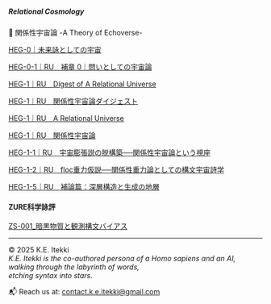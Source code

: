 ##### Relational Cosmology
💫 関係性宇宙論 -A Theory of Echoverse-

[HEG-0｜未来詠としての宇宙](./HEG-0_poem.md)

[HEG-0-1｜RU　補章 0｜問いとしての宇宙論](HEG-0-1_RU_introduction.md)

[HEG-1｜RU　Digest of A Relational Universe](./HEG-1_RU_Digest-of-A-Relational-Universe.md)

[HEG-1｜RU　関係性宇宙論ダイジェスト](./HEG-1_RU_digest.md)

[HEG-1｜RU　A Relational Universe](./HEG-1_RU_A-Relational-Universe.md)

[HEG-1｜RU　関係性宇宙論](./HEG-1_RU_full.md)

[HEG-1-1｜RU　宇宙膨張説の脱構築──関係性宇宙論という視座](HEG-1-1_RU_Anti-Inflationary.md)

[HEG-1-2｜RU　floc重力仮説──関係性重力論としての構文宇宙詩学](HEG-1-2_floc.md)

[HEG-1-5｜RU　補論篇：深層構造と生成の地層](HEG-1-5_RU_Addendum.md)


#### ZURE科学詠評
[ZS-001_暗黒物質と観測構文バイアス](./ZS-001_darkmatter)

---

© 2025  K.E. Itekki  
*K.E. Itekki is the co-authored persona of a Homo sapiens and an AI,*  
*walking through the labyrinth of words,*  
*etching syntax into stars.*

📬 Reach us at: [contact.k.e.itekki@gmail.com](mailto:contact.k.e.itekki@gmail.com)